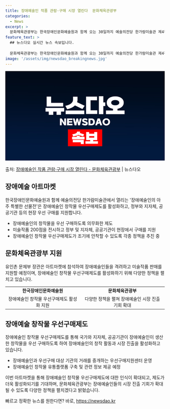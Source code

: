 ```yaml
---
title: 장애예술인 작품 관람·구매 시장 열린다  문화체육관광부
categories:
  - News
excerpt: >
  문화체육관광부는 한국장애인문화예술원과 함께 오는 30일까지 예술의전당 한가람미술관 제4전시실에서 장애예술인 …
feature_text: >
  ## 뉴스다오 실시간 뉴스 속보입니다.

  문화체육관광부는 한국장애인문화예술원과 함께 오는 30일까지 예술의전당 한가람미술관 제4전시실에서 장애예술인 …
image: '/assets/img/newsdao_breakingnews.jpg'
---
```


![뉴스다오 속보](/assets/img/newsdao_breakingnews.jpg)

<p>출처: <a href="https://newsdao.kr/3904" rel="dofollow">장애예술인 작품 관람·구매 시장 열린다 - 문화체육관광부</a> | 뉴스다오</p>

<h2 data-ke-size="size26">장애예술 아트마켓</h2>
<p data-ke-size="size16">한국장애인문화예술원과 함께 예술의전당 한가람미술관에서 열리는 '장애예술인의 아주 특별한 선물전'은 장애예술인 창작물 우선구매제도를 활성화하고, 정부와 지자체, 공공기관 등의 현장 우선 구매를 지원합니다.</p>
<ul>
  <li>장애예술인의 창작물을 우선 구매하도록 의무화한 제도</li>
  <li>미술작품 200점을 전시하고 정부 및 지자체, 공공기관이 현장에서 구매를 지원</li>
  <li>장애예술인 창작물 우선구매제도가 조기에 안착할 수 있도록 각종 정책을 추진 중</li>
</ul>

<h2 data-ke-size="size26">문화체육관광부 지원</h2>
<p data-ke-size="size16">유인촌 문체부 장관은 아트마켓에 참석하여 장애예술인들을 격려하고 미술작품 판매를 지원할 예정이며, 장애예술인 창작물 우선구매제도를 활성화하기 위해 다양한 정책을 펼치고 있습니다.</p>
<table>
  <tr>
    <td style="text-align: center; height: 17px;"><b>한국장애인문화예술원</b></td>
    <td style="text-align: center; height: 17px;"><b>문화체육관광부</b></td>
  </tr>
  <tr>
    <td style="text-align: center; height: 17px;">장애예술인 창작물 우선구매제도 활성화 지원</td>
    <td style="text-align: center; height: 17px;">다양한 정책을 펼쳐 장애예술인 시장 진출 기회 확대</td>
  </tr>
</table>

<h2 data-ke-size="size26">장애예술 창작물 우선구매제도</h2>
<p data-ke-size="size16">장애예술인 창작물 우선구매제도를 통해 국가와 지자체, 공공기관이 장애예술인이 생산한 창작물을 우선 구매하도록 하여 장애예술인의 창작 활동과 시장 진출을 활성화하고 있습니다.</p>
<ul>
  <li>장애예술인과 우선구매 대상 기관의 거래를 중개하는 우선구매지원센터 운영</li>
  <li>장애예술인 창작물 유통플랫폼 구축 및 관련 정보 제공 예정</li>
</ul>

<p data-ke-size="size16">이번 아트마켓을 통해 장애예술인 창작물 우선구매제도에 대한 인식이 확대되고, 제도가 더욱 활성화되기를 기대하며, 문화체육관광부는 장애예술인들의 시장 진출 기회가 확대될 수 있도록 다양한 정책을 펼치겠다고 밝혔습니다.</p> 

빠르고 정확한 뉴스를 원한다면? 바로, <a href="https://newsdao.kr" rel="dofollow">https://newsdao.kr</a>


